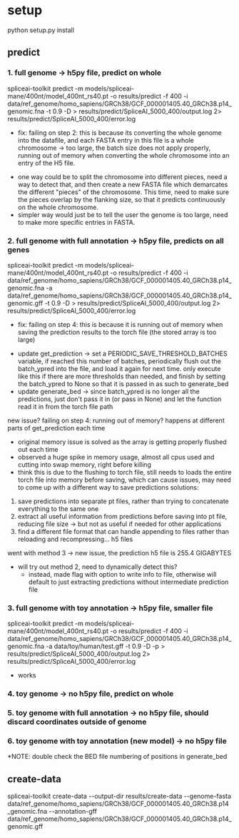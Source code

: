
# setup
python setup.py install

## predict

### 1. full genome -> h5py file, predict on whole
spliceai-toolkit predict -m models/spliceai-mane/400nt/model_400nt_rs40.pt -o results/predict -f 400 -i data/ref_genome/homo_sapiens/GRCh38/GCF_000001405.40_GRCh38.p14_genomic.fna -t 0.9 -D > results/predict/SpliceAI_5000_400/output.log 2> results/predict/SpliceAI_5000_400/error.log

* fix: 
failing on step 2: this is because its converting the whole genome into the datafile, and each FASTA entry in this file is a whole chromosome -> too large, the batch size does not apply properly, running out of memory when converting the whole chromosome into an entry of the H5 file. 
- one way could be to split the chromosome into different pieces, need a way to detect that, and then create a new FASTA file which demarcates the different "pieces" of the chromosome. This time, need to make sure the pieces overlap by the flanking size, so that it predicts continuously on the whole chromosome.
- simpler way would just be to tell the user the genome is too large, need to make more specific entries in FASTA. 

### 2. full genome with full annotation -> h5py file, predicts on all genes
spliceai-toolkit predict -m models/spliceai-mane/400nt/model_400nt_rs40.pt -o results/predict -f 400 -i data/ref_genome/homo_sapiens/GRCh38/GCF_000001405.40_GRCh38.p14_genomic.fna -a data/ref_genome/homo_sapiens/GRCh38/GCF_000001405.40_GRCh38.p14_genomic.gff -t 0.9 -D > results/predict/SpliceAI_5000_400/output.log 2> results/predict/SpliceAI_5000_400/error.log

* fix:
failing on step 4: this is because it is running out of memory when saving the prediction results to the torch file (the stored array is too large)
- update get_prediction -> set a PERIODIC_SAVE_THRESHOLD_BATCHES variable, if reached this number of batches, periodically flush out the batch_ypred into the file, and load it again for next time. only execute like this if there are more thresholds than needed, and finish by setting the batch_ypred to None so that it is passed in as such to generate_bed
- update generate_bed -> since batch_ypred is no longer all the predictions, just don't pass it in (or pass in None) and let the function read it in from the torch file path

new issue? failing on step 4: running out of memory? happens at different parts of get_prediction each time
- original memory issue is solved as the array is getting properly flushed out each time
- observed a huge spike in memory usage, almost all cpus used and cutting into swap memory, right before killing
- think this is due to the flushing to torch file, still needs to loads the entire torch file into memory before saving, which can cause issues, may need to come up with a different way to save predictions
solutions: 
1. save predictions into separate pt files, rather than trying to concatenate everything to the same one
2. extract all useful information from predictions before saving into pt file, reducing file size -> but not as useful if needed for other applications
3. find a different file format that can handle appending to files rather than reloading and recompressing... h5 files

went with method 3 -> new issue, the prediction h5 file is 255.4 GIGABYTES
- will try out method 2, need to dynamically detect this?
    - instead, made flag with option to write info to file, otherwise will default to just extracting predictions without intermediate prediction file

### 3. full genome with toy annotation -> h5py file, smaller file
spliceai-toolkit predict -m models/spliceai-mane/400nt/model_400nt_rs40.pt -o results/predict -f 400 -i data/ref_genome/homo_sapiens/GRCh38/GCF_000001405.40_GRCh38.p14_genomic.fna -a data/toy/human/test.gff -t 0.9 -D -p > results/predict/SpliceAI_5000_400/output.log 2> results/predict/SpliceAI_5000_400/error.log

* works

### 4. toy genome -> no h5py file, predict on whole 

### 5. toy genome with full annotation -> no h5py file, should discard coordinates outside of genome

### 6. toy genome with toy annotation (new model) -> no h5py file 

*NOTE: double check the BED file numbering of positions in generate_bed

## create-data
spliceai-toolkit create-data --output-dir results/create-data --genome-fasta data/ref_genome/homo_sapiens/GRCh38/GCF_000001405.40_GRCh38.p14
_genomic.fna --annotation-gff data/ref_genome/homo_sapiens/GRCh38/GCF_000001405.40_GRCh38.p14_genomic.gff
